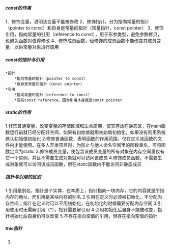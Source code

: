 <!--
 * @Descripttion: 
 * @version: 
 * @Company: SUNRI
 * @Author: Allen zhuang
 * @Date: 2020-09-22 14:14:58
 * @LastEditors: Allen Zhuang
 * @LastEditTime: 2020-09-22 15:02:04
-->
##### const的作用
1、修饰变量，说明该变量不能被修改
2、修饰指针，分为指向常量的指针（pointer to const）和自身是常量的指针（常量指针，const pointer）
3、修饰引用，指向常量的引用（reference to const），用于形参类型，避免参数拷贝，也避免函数对值得修改
4、修饰成员函数，经修饰的成员函数不能改变其成员变量，以供常量对象进行调用

##### const的指针与引用
    *指针
        *指向常量的指针（pointer to const）
        *自身是常量的指针（const pointer）
    *引用
        *指向常量的指针（reference to const）
        *没有const reference，因为引用本身就是const pointer

##### static的作用
1.修饰普通变量，改变变量的存储区域和生命周期，使其存放在静态区，在main函数运行前就已经分配好空间，如果有初始值就用初始值初始化，如果没有则用系统默认初始值初始化
2.修饰普通函数，表明函数的作用范围，仅在定义该函数的文件内才能使用。在多人开发项目时，为防止与他人命名空间里的函数重名，可将函数定义为static
3.修饰成员变量，使包含该成员变量的所有对象在内存空间里仅有它一个实例，并且不需要生成对象就可以访问该成员
4.修饰成员函数，不需要生成对象就可以访问该成员函数，但在static函数内不能访问非静态成员

##### 指针与引用的区别
1.引用是别名，指针是个实体，在本质上，指针指向一块内存，它的内容就是所指内存的地址，而引用是某块内存的别名
2.引用在定义时必须被初始化，不分配内存空间；指针在定义时可以不用初始化，在初始化的时候需要分配内存空间
3.引用使用时无需解引用（*），指针需要解引用
4.引用初始化后自身不能被改变，指针初始化后自身仍可以改变
5.不存在指向空值的引用，但存在指向空值的指针

##### this指针
1.